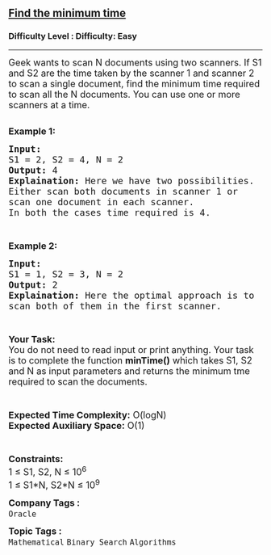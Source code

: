 <h2><a href="https://www.geeksforgeeks.org/problems/find-the-minimum-time0253/1?page=1&category=Binary%20Search&difficulty=Easy,Medium,Hard&status=unsolved,attempted&sortBy=accuracy">Find the minimum time</a></h2><h3>Difficulty Level : Difficulty: Easy</h3><hr><div class="problems_problem_content__Xm_eO"><p><span style="font-size:18px">Geek wants to scan N documents using two scanners. If S1 and S2 are the time taken by the scanner 1 and scanner 2 to scan a single document, find the minimum time required to scan all the N documents. You can use one or more scanners at a time.</span></p>

<p><br>
<strong><span style="font-size:18px">Example 1:</span></strong></p>

<pre><span style="font-size:18px"><strong>Input:</strong> 
S1 = 2, S2 = 4, N = 2
<strong>Output:</strong> 4
<strong>Explaination:</strong> Here we have two possibilities. 
Either scan both documents in scanner 1 or
scan one document in each scanner. 
In both the cases time required is 4.</span></pre>

<p>&nbsp;</p>

<p><strong><span style="font-size:18px">Example 2:</span></strong></p>

<pre><span style="font-size:18px"><strong>Input:</strong> 
S1 = 1, S2 = 3, N = 2
<strong>Output:</strong> 2
<strong>Explaination:</strong> Here the optimal approach is to 
scan both of them in the first scanner.</span></pre>

<p>&nbsp;</p>

<p><span style="font-size:18px"><strong>Your Task:</strong><br>
You do not need to read input or print anything. Your task is to complete the function <strong>minTime()</strong> which takes S1, S2 and N as input parameters and returns the minimum tme required to scan the documents.</span></p>

<p>&nbsp;</p>

<p><span style="font-size:18px"><strong>Expected Time Complexity:</strong> O(logN)<br>
<strong>Expected Auxiliary Space:</strong> O(1)</span></p>

<p>&nbsp;</p>

<p><span style="font-size:18px"><strong>Constraints:</strong><br>
1 ≤ S1, S2, N ≤ 10<sup>6</sup><br>
1 ≤ S1*N, S2*N ≤ 10<sup>9</sup></span></p>
</div><p><span style=font-size:18px><strong>Company Tags : </strong><br><code>Oracle</code>&nbsp;<br><p><span style=font-size:18px><strong>Topic Tags : </strong><br><code>Mathematical</code>&nbsp;<code>Binary Search</code>&nbsp;<code>Algorithms</code>&nbsp;